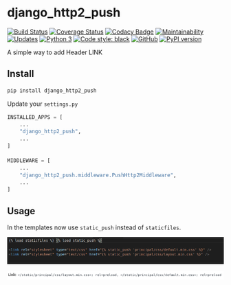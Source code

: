 # django_http2_push

[![Build Status](https://travis-ci.org/ricardochaves/django_http2_push.svg?branch=master)](https://travis-ci.org/ricardochaves/django_http2_push) [![Coverage Status](https://coveralls.io/repos/github/ricardochaves/django_http2_push/badge.svg?branch=master)](https://coveralls.io/github/ricardochaves/django_http2_push?branch=master) [![Codacy Badge](https://api.codacy.com/project/badge/Grade/3fde2e17d87f4fc68cd9211e342d465d)](https://app.codacy.com/app/ricardochaves/django_http2_push?utm_source=github.com&utm_medium=referral&utm_content=ricardochaves/django_http2_push&utm_campaign=Badge_Grade_Dashboard) [![Maintainability](https://api.codeclimate.com/v1/badges/076c5d59aee18da4abc3/maintainability)](https://codeclimate.com/github/ricardochaves/django_http2_push/maintainability) 
 [![Updates](https://pyup.io/repos/github/ricardochaves/django_http2_push/shield.svg)](https://pyup.io/repos/github/ricardochaves/django_http2_push/) [![Python 3](https://pyup.io/repos/github/ricardochaves/django_http2_push/python-3-shield.svg)](https://pyup.io/repos/github/ricardochaves/django_http2_push/) [![Code style: black](https://img.shields.io/badge/code%20style-black-000000.svg)](https://github.com/ambv/black) 
[![GitHub](https://img.shields.io/github/license/mashape/apistatus.svg)](https://github.com/ricardochaves/django_http2_push/blob/master/LICENSE) [![PyPI version](https://badge.fury.io/py/django-http2-push.svg)](https://badge.fury.io/py/django-http2-push)



A simple way to add Header LINK

## Install

```bash
pip install django_http2_push
```

Update your `settings.py`

```python
INSTALLED_APPS = [
    ...
    "django_http2_push",
    ...
]

MIDDLEWARE = [
    ...
    "django_http2_push.middleware.PushHttp2Middleware",
    ...
]
```

## Usage

In the templates now use `static_push` instead of `staticfiles`.

![template_html](docs/images/template_html.png)

![header](docs/images/header_done.png)

